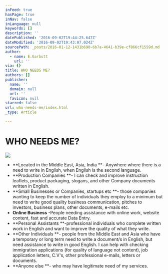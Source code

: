 ```yaml
---
inFeed: true
hasPage: true
inNav: false
inLanguage: null
keywords: []
description: ''
datePublished: '2016-09-02T19:44:25.647Z'
dateModified: '2016-09-02T19:43:07.024Z'
sourcePath: _posts/2016-01-12-1431b690-6b7a-4641-b39e-cf866cf1559d.md
author:
  - name: E.Garbutt
    url: ''
via: {}
title: WHO NEEDS ME?
authors: []
publisher:
  name: ''
  domain: null
  url: ''
  favicon: null
starred: false
url: who-needs-me/index.html
_type: Article

---
```

# WHO NEEDS ME?
![](https://s3-us-west-2.amazonaws.com/the-grid-img/p/8463eb0362ec0d6ae5b7d75799b218db3d388c42.jpg)

* **Located in the Middle East, Asia, India **- Anywhere where there is a need to write in English, when English is the second language.
* **Production Companies **- I can check and improve instruction leaflets, product packaging, slogans, and other Company documents written in English.
* **Small Businesses or Companies, startups etc **- those companies wanting to keep the number of individuals they employ to a minimum but need to write good quality business communication, pitches to investors, business plans, other documents, e-mails etc.
* **Online Business** -People needing assistance with online work, website content, fast and accurate Data Entry.
* **Personal Assistants **-professional individuals who complete written work in English and want to improve the quality of what they write.
* **Other Individuals **- people from the Middle East and Asia who have a temporary or long term need to write a document/s in English, but need assistance to write in good English. I can help with checking immigration applications (for quality of language not content), job application letters, C.V's, other professional e-mails, letters or documents.
* **Anyone else **- who may have legitimate need of my services.